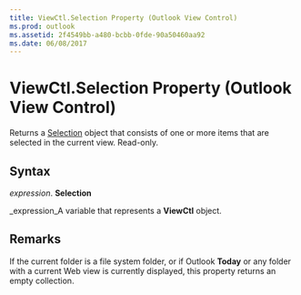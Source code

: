 ```yaml
---
title: ViewCtl.Selection Property (Outlook View Control)
ms.prod: outlook
ms.assetid: 2f4549bb-a480-bcbb-0fde-90a50460aa92
ms.date: 06/08/2017
---
```



# ViewCtl.Selection Property (Outlook View Control)

Returns a  [Selection](selection-object-outlook.md) object that consists of one or more items that are selected in the current view. Read-only.


## Syntax

 _expression_. **Selection**

 _expression_A variable that represents a **ViewCtl** object.


## Remarks

If the current folder is a file system folder, or if Outlook **Today** or any folder with a current Web view is currently displayed, this property returns an empty collection.


